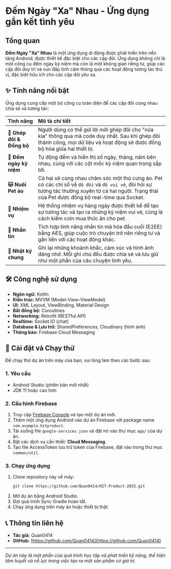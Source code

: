 # Đếm Ngày "Xa" Nhau - Ứng dụng gắn kết tình yêu

## Tổng quan

**Đếm Ngày "Xa" Nhau** là một ứng dụng di động được phát triển trên nền tảng Android, được thiết kế đặc biệt cho các cặp đôi. Ứng dụng không chỉ là một công cụ đếm ngày kỷ niệm mà còn là một không gian riêng tư, giúp các cặp đôi duy trì và vun đắp tình cảm thông qua các hoạt động tương tác thú vị, đặc biệt hữu ích cho các cặp đôi yêu xa.


## ✨ Tính năng nổi bật

Ứng dụng cung cấp một bộ công cụ toàn diện để các cặp đôi cùng nhau chia sẻ và tương tác:

| Tính năng | Mô tả chi tiết |
| :--- | :--- |
| **💌 Ghép đôi & Đồng bộ** | Người dùng có thể gửi lời mời ghép đôi cho "nửa kia" thông qua mã code duy nhất. Sau khi ghép đôi thành công, mọi dữ liệu và hoạt động sẽ được đồng bộ hóa giữa hai thiết bị. |
| **💖 Đếm ngày kỷ niệm** | Tự động đếm và hiển thị số ngày, tháng, năm bên nhau, cùng với các cột mốc kỷ niệm quan trọng sắp tới. |
| **🐱 Nuôi Pet ảo** | Cả hai sẽ cùng nhau chăm sóc một thú cưng ảo. Pet có các chỉ số về `độ đói` và `độ vui vẻ`, đòi hỏi sự tương tác thường xuyên từ cả hai người. Trạng thái của Pet được đồng bộ real-time qua Socket. |
| **🎯 Nhiệm vụ** | Hệ thống nhiệm vụ hàng ngày được thiết kế để tạo sự tương tác và tạo ra những kỷ niệm vui vẻ, cũng là cách kiếm coin mua thức ăn cho pet. |
| **💬 Nhắn tin** | Tích hợp tính năng nhắn tin mã hóa đầu cuối (E2EE) bằng AES, giúp cuộc trò chuyện trở nên riêng tư và gắn liền với các hoạt động khác. |
| **📔 Nhật ký chung** | Ghi lại những khoảnh khắc, cảm xúc và hình ảnh đáng nhớ. Mỗi ghi chú đều được chia sẻ và lưu giữ như một phần của câu chuyện tình yêu. |


## 🛠️ Công nghệ sử dụng

- **Ngôn ngữ:** Kotlin  
- **Kiến trúc:** MVVM (Model–View–ViewModel)  
- **UI:** XML Layout, ViewBinding, Material Design  
- **Bất đồng bộ:** Coroutines  
- **Networking:** Retrofit (RESTful API)  
- **Realtime:** Socket.IO (chat)  
- **Database & Lưu trữ:** SharedPreferences, Cloudinary (hình ảnh)  
- **Thông báo:** Firebase Cloud Messaging  

## 🚀 Cài đặt và Chạy thử

Để chạy thử dự án trên máy của bạn, vui lòng làm theo các bước sau:

### 1. Yêu cầu
- Android Studio (phiên bản mới nhất)
- JDK 11 hoặc cao hơn

### 2. Cấu hình Firebase
1.  Truy cập [Firebase Console](https://console.firebase.google.com/) và tạo một dự án mới.
2.  Thêm một ứng dụng Android vào dự án Firebase với package name `com.example.hitproduct`.
3.  Tải xuống file `google-services.json` và đặt nó vào thư mục `app/` của dự án.
4.  Bật các dịch vụ cần thiết: **Cloud Messaging**.
5.  Tạo file AccessToken lưu trữ token của Firebase, đặt vào trong thư mục `common/util`.

### 3. Chạy ứng dụng
1.  Clone repository này về máy:
    ```bash
    git clone https://github.com/Quan0414/HIT-Product-2025.git
    ```
2.  Mở dự án bằng Android Studio.
3.  Đợi quá trình Sync Gradle hoàn tất.
4.  Chạy ứng dụng trên máy ảo hoặc thiết bị thật.

## 📞 Thông tin liên hệ

- **Tác giả:** Quan0414
- **GitHub:** [https://github.com/Quan0414](https://github.com/Quan0414)

---
*Dự án này là một phần của quá trình học tập và phát triển kỹ năng, thể hiện tâm huyết và nỗ lực trong việc tạo ra một sản phẩm có giá trị.*
